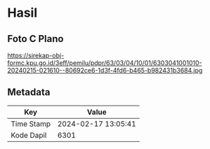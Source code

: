 # Hasil

## Foto C Plano

https://sirekap-obj-formc.kpu.go.id/3eff/pemilu/pdpr/63/03/04/10/01/6303041001010-20240215-021610--80692ce6-1d3f-4fd6-b465-b982431b3684.jpg


## Metadata

| Key        | Value               |
| ---------- | ------------------- |
| Time Stamp | 2024-02-17 13:05:41 |
| Kode Dapil | 6301                |



